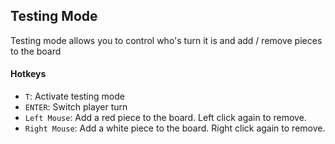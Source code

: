 ## Testing Mode
Testing mode allows you to control who's turn it is and add / remove pieces to the board
#### Hotkeys
* `T`: Activate testing mode
* `ENTER`: Switch player turn
* `Left Mouse`: Add a red piece to the board. Left click again to remove.
* `Right Mouse`: Add a white piece to the board. Right click again to remove.